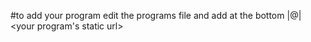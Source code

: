 #to add your program
edit the programs file and add at the bottom <your program name>|@|<your program's static url> 
